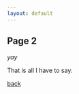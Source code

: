 ```yaml
---
layout: default
---
```


## Page 2

_yay_

<p id="text"></p>

That is all I have to say.

[back](./)


<script>
var cars = ["Saab", "Volvo", "BMW"];
document.getElementById("text").innerHTML = cars[1];
</script>
